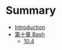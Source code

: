 # Summary

* [Introduction](README.md)
* [第十章 Bash](di-shi-zhang.md)
  * [10.4](di-shi-zhang/104.md)

